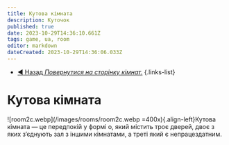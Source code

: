 ```yaml
---
title: Кутова кімната 
description: Куточок
published: true
date: 2023-10-29T14:36:10.661Z
tags: game, ua, room
editor: markdown
dateCreated: 2023-10-29T14:36:06.033Z
---
```



- [:arrow_backward: Назад *Повернутися на сторінку кімнат.*](/uk/game/rooms#zones)
{.links-list}
# Кутова кімната
![room2c.webp](/images/rooms/room2c.webp =400x){.align-left}Кутова кімната — це передпокій у формі o, який містить троє дверей, двоє з яких з’єднують зал з іншими кімнатами, а треті який є непрацездатним.
